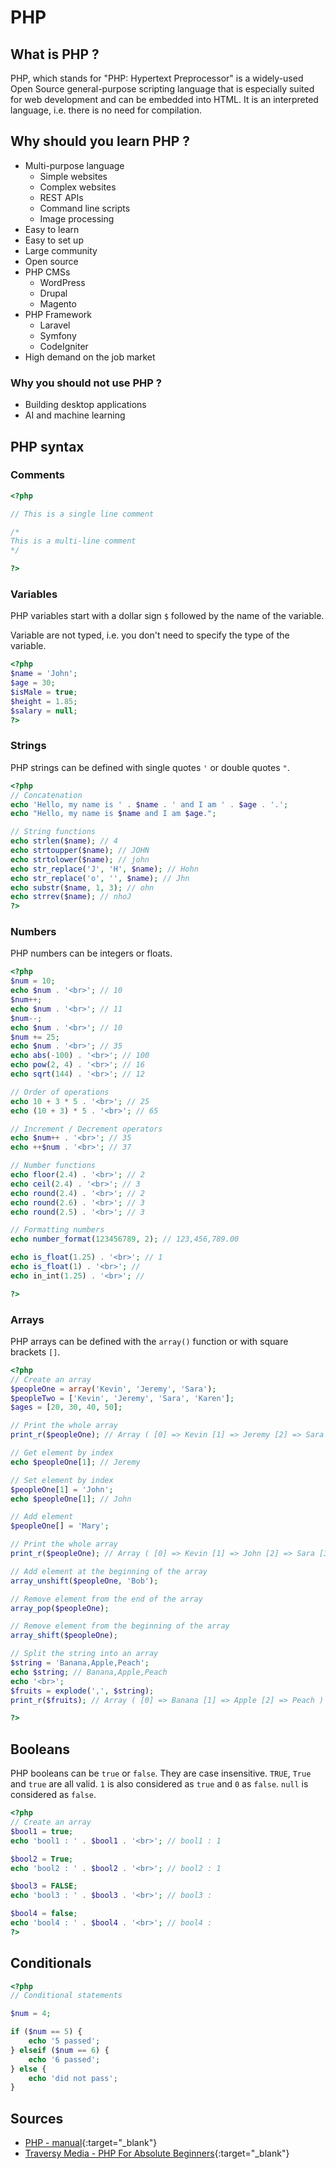 # PHP

## What is PHP ?

PHP, which stands for "PHP: Hypertext Preprocessor" is a widely-used Open Source general-purpose scripting language that is especially suited for web development and can be embedded into HTML. It is an interpreted language, i.e. there is no need for compilation.

## Why should you learn PHP ?

- Multi-purpose language
	- Simple websites
	- Complex websites
	- REST APIs
	- Command line scripts
	- Image processing
- Easy to learn
- Easy to set up
- Large community
- Open source
- PHP CMSs
	- WordPress
	- Drupal
	- Magento
- PHP Framework
	- Laravel
	- Symfony
	- CodeIgniter
- High demand on the job market

### Why you should not use PHP ?

- Building desktop applications
- AI and machine learning

## PHP syntax

### Comments

```php
<?php

// This is a single line comment

/*
This is a multi-line comment
*/

?>
```

### Variables

PHP variables start with a dollar sign `$` followed by the name of the variable.

Variable are not typed, i.e. you don't need to specify the type of the variable.

```php
<?php
$name = 'John';
$age = 30;
$isMale = true;
$height = 1.85;
$salary = null;
?>
```

### Strings

PHP strings can be defined with single quotes `'` or double quotes `"`.

```php
<?php
// Concatenation
echo 'Hello, my name is ' . $name . ' and I am ' . $age . '.';
echo "Hello, my name is $name and I am $age.";

// String functions
echo strlen($name); // 4
echo strtoupper($name); // JOHN
echo strtolower($name); // john
echo str_replace('J', 'H', $name); // Hohn
echo str_replace('o', '', $name); // Jhn
echo substr($name, 1, 3); // ohn
echo strrev($name); // nhoJ
?>
```

### Numbers

PHP numbers can be integers or floats.

```php
<?php
$num = 10;
echo $num . '<br>'; // 10
$num++;
echo $num . '<br>'; // 11
$num--;
echo $num . '<br>'; // 10
$num += 25;
echo $num . '<br>'; // 35
echo abs(-100) . '<br>'; // 100
echo pow(2, 4) . '<br>'; // 16
echo sqrt(144) . '<br>'; // 12

// Order of operations
echo 10 + 3 * 5 . '<br>'; // 25
echo (10 + 3) * 5 . '<br>'; // 65

// Increment / Decrement operators
echo $num++ . '<br>'; // 35
echo ++$num . '<br>'; // 37

// Number functions
echo floor(2.4) . '<br>'; // 2
echo ceil(2.4) . '<br>'; // 3
echo round(2.4) . '<br>'; // 2
echo round(2.6) . '<br>'; // 3
echo round(2.5) . '<br>'; // 3

// Formatting numbers
echo number_format(123456789, 2); // 123,456,789.00

echo is_float(1.25) . '<br>'; // 1
echo is_float(1) . '<br>'; //
echo in_int(1.25) . '<br>'; //

?>
```

### Arrays

PHP arrays can be defined with the `array()` function or with square brackets `[]`.

```php
<?php
// Create an array
$peopleOne = array('Kevin', 'Jeremy', 'Sara');
$peopleTwo = ['Kevin', 'Jeremy', 'Sara', 'Karen'];
$ages = [20, 30, 40, 50];

// Print the whole array
print_r($peopleOne); // Array ( [0] => Kevin [1] => Jeremy [2] => Sara )

// Get element by index
echo $peopleOne[1]; // Jeremy

// Set element by index
$peopleOne[1] = 'John';
echo $peopleOne[1]; // John

// Add element
$peopleOne[] = 'Mary';

// Print the whole array
print_r($peopleOne); // Array ( [0] => Kevin [1] => John [2] => Sara [3] => Mary )

// Add element at the beginning of the array
array_unshift($peopleOne, 'Bob');

// Remove element from the end of the array
array_pop($peopleOne);

// Remove element from the beginning of the array
array_shift($peopleOne);

// Split the string into an array
$string = 'Banana,Apple,Peach';
echo $string; // Banana,Apple,Peach
echo '<br>';
$fruits = explode(',', $string);
print_r($fruits); // Array ( [0] => Banana [1] => Apple [2] => Peach )

?>
```

## Booleans

PHP booleans can be `true` or `false`. They are case insensitive. `TRUE`, `True` and `true` are all valid. `1` is also considered as `true` and `0` as `false`. `null` is considered as `false`.

```php
<?php
// Create an array
$bool1 = true;
echo 'bool1 : ' . $bool1 . '<br>'; // bool1 : 1

$bool2 = True;
echo 'bool2 : ' . $bool2 . '<br>'; // bool2 : 1

$bool3 = FALSE;
echo 'bool3 : ' . $bool3 . '<br>'; // bool3 : 

$bool4 = false;
echo 'bool4 : ' . $bool4 . '<br>'; // bool4 :
?>
```

## Conditionals

```php
<?php
// Conditional statements

$num = 4;

if ($num == 5) {
	echo '5 passed';
} elseif ($num == 6) {
	echo '6 passed';
} else {
	echo 'did not pass';
}

```


## Sources

- [PHP - manual](https://www.php.net/manual/en/){:target="_blank"}
- [Traversy Media - PHP For Absolute Beginners](https://www.youtube.com/watch?v=2eebptXfEvw){:target="_blank"}
